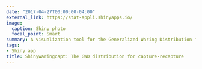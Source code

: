 ```yaml
---
date: "2017-04-27T00:00:00-04:00"
external_link: https://stat-appli.shinyapps.io/
image:
  caption: Shiny photo
  focal_point: Smart
summary: A visualization tool for the Generalized Waring Distribution for capture-recapture
tags:
- Shiny app
title: Shinywaringcapt: The GWD distribution for capture-recapture
---
```

